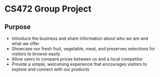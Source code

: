 # CS472 Group Project
## Purpose
- Introduce the business and share information about who we are and what we offer
- Showcase our fresh fruit, vegetable, meat, and preserves selections for visitors to browse easily
- Allow users to compare prices between us and a local competitor
- Provide a simple, welcoming experience that encourages visitors to explore and connect with our products
